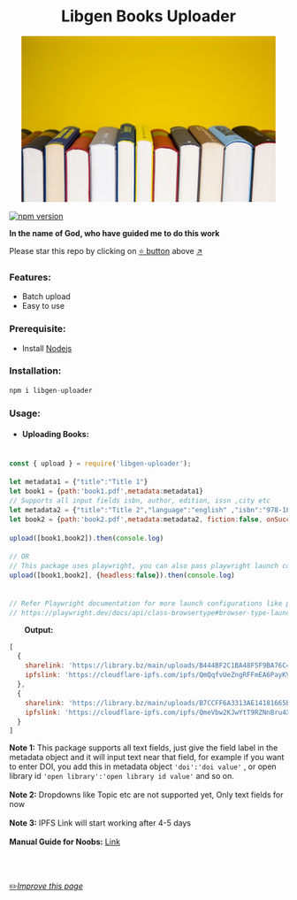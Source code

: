 <h1 align="center">Libgen Books Uploader</h1>

<p align="center">
  <img width="460" height="300" src="https://github.com/fawazahmed0/libgen-uploader/raw/main/books.jpg">
  
[![npm version](https://img.shields.io/npm/v/libgen-uploader.svg?style=flat)](https://www.npmjs.com/package/libgen-uploader)
  
**In the name of God, who have guided me to do this work**
  
Please star this repo by clicking on [:star: button](#) above [:arrow_upper_right:](#)


### Features:
- Batch upload
- Easy to use

### Prerequisite:
- Install [Nodejs](https://nodejs.org/en/)
  
### Installation:
```js
npm i libgen-uploader
```


### Usage:
- #### Uploading Books:  

```js

const { upload } = require('libgen-uploader');

let metadata1 = {"title":"Title 1"}
let book1 = {path:'book1.pdf',metadata:metadata1}
// Supports all input fields isbn, author, edition, issn ,city etc
let metadata2 = {"title":"Title 2","language":"english" ,"isbn":"978-1898649304"}
let book2 = {path:'book2.pdf',metadata:metadata2, fiction:false, onSuccess: (obj) => console.log(obj), onError: (err,bookObj) => console.log(bookObj), stream: false}

upload([book1,book2]).then(console.log)

// OR
// This package uses playwright, you can also pass playwright launch configuration
upload([book1,book2], {headless:false}).then(console.log)


// Refer Playwright documentation for more launch configurations like proxy etc
// https://playwright.dev/docs/api/class-browsertype#browser-type-launch
```

&nbsp;&nbsp;&nbsp;&nbsp;&nbsp;&nbsp; **Output:**
```js
[
  {
    sharelink: 'https://library.bz/main/uploads/B444BF2C1BA48F5F9BA76C4A9E2C6DD6',
    ipfslink: 'https://cloudflare-ipfs.com/ipfs/QmQqfvUeZngRFFmEA6PayKVZQsgcqFxj35t6zvEmFWiu4V?filename=title.pdf'
  },
  {
    sharelink: 'https://library.bz/main/uploads/B7CCFF6A3313AE14181665B9148195A4',
    ipfslink: 'https://cloudflare-ipfs.com/ipfs/QmeVbw2KJwYtT9RZNnBru4Xw89N9ptFVkK5kZH5SEkdRwM?filename=title.pdf'
  }
]
```
**Note 1:** This package supports all text fields, just give the field label in the metadata object and it will input text near that field, for example if you want to enter DOI, you add this in metadata object `'doi':'doi value'` , or open library id `'open library':'open library id value'` and so on.<br><br>
**Note 2:** Dropdowns like Topic etc are not supported yet, Only text fields for now <br><br>
**Note 3:** IPFS Link will start working after 4-5 days <br><br>
**Manual Guide for Noobs:** [Link](https://github.com/fawazahmed0/sharebook/)

<br>
<br>
  
[:pencil2:*Improve this page*](https://github.com/fawazahmed0/libgen-uploader/edit/main/README.md)
